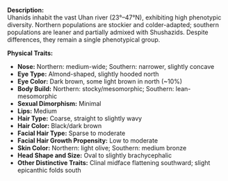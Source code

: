 **Description:**  
Uhanids inhabit the vast Uhan river (23°–47°N), exhibiting high phenotypic diversity. Northern populations are stockier and colder-adapted; southern populations are leaner and partially admixed with Shushazids. Despite differences, they remain a single phenotypical group.

**Physical Traits:**
- **Nose:** Northern: medium-wide; Southern: narrower, slightly concave
- **Eye Type:** Almond-shaped, slightly hooded north
- **Eye Color:** Dark brown, some light brown in north (~10%)
- **Body Build:** Northern: stocky/mesomorphic; Southern: lean-mesomorphic
- **Sexual Dimorphism:** Minimal
- **Lips:** Medium
- **Hair Type:** Coarse, straight to slightly wavy
- **Hair Color:** Black/dark brown
- **Facial Hair Type:** Sparse to moderate
- **Facial Hair Growth Propensity:** Low to moderate
- **Skin Color:** Northern: light olive; Southern: medium bronze
- **Head Shape and Size:** Oval to slightly brachycephalic
- **Other Distinctive Traits:** Clinal midface flattening southward; slight epicanthic folds south